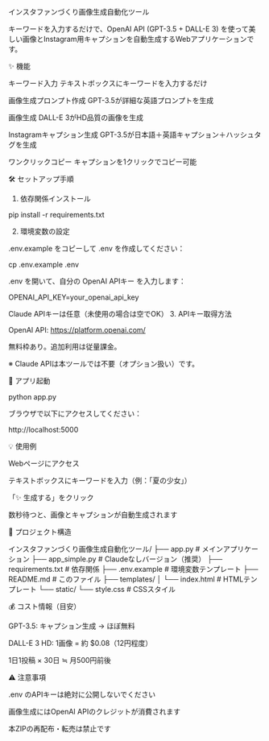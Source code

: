 インスタファンづくり画像生成自動化ツール

キーワードを入力するだけで、OpenAI API (GPT-3.5 + DALL-E 3) を使って美しい画像とInstagram用キャプションを自動生成するWebアプリケーションです。

✨ 機能

キーワード入力
テキストボックスにキーワードを入力するだけ

画像生成プロンプト作成
GPT-3.5が詳細な英語プロンプトを生成

画像生成
DALL-E 3がHD品質の画像を生成

Instagramキャプション生成
GPT-3.5が日本語＋英語キャプション＋ハッシュタグを生成

ワンクリックコピー
キャプションを1クリックでコピー可能

🛠️ セットアップ手順

1. 依存関係インストール

pip install -r requirements.txt

2. 環境変数の設定

.env.example をコピーして .env を作成してください：

cp .env.example .env

.env を開いて、自分の OpenAI APIキー を入力します：

OPENAI\_API\_KEY=your\_openai\_api\_key

Claude APIキーは任意（未使用の場合は空でOK）
3. APIキー取得方法

OpenAI API: https://platform.openai.com/

無料枠あり。追加利用は従量課金。

※ Claude APIは本ツールでは不要（オプション扱い）です。

🚀 アプリ起動

python app.py

ブラウザで以下にアクセスしてください：

http://localhost:5000

💡 使用例

Webページにアクセス

テキストボックスにキーワードを入力（例：「夏の少女」）

「✨ 生成する」をクリック

数秒待つと、画像とキャプションが自動生成されます

📂 プロジェクト構造

インスタファンづくり画像生成自動化ツール/
├── app.py # メインアプリケーション
├── app\_simple.py # Claudeなしバージョン（推奨）
├── requirements.txt # 依存関係
├── .env.example # 環境変数テンプレート
├── README.md # このファイル
├── templates/
│ └── index.html # HTMLテンプレート
└── static/
└── style.css # CSSスタイル

💰 コスト情報（目安）

GPT-3.5: キャプション生成 → ほぼ無料

DALL-E 3 HD: 1画像 = 約 $0.08（12円程度）

1日1投稿 × 30日 ≒ 月500円前後

⚠️ 注意事項

.env のAPIキーは絶対に公開しないでください

画像生成にはOpenAI APIのクレジットが消費されます

本ZIPの再配布・転売は禁止です

